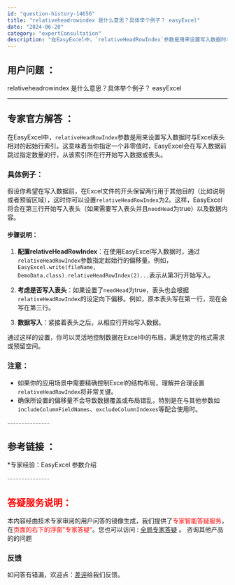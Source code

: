 ```yaml
---
id: "question-history-14656"
title: "relativeheadrowindex 是什么意思？具体举个例子？ easyExcel"
date: "2024-06-20"
category: "expertConsultation"
description: "在EasyExcel中，`relativeHeadRowIndex`参数是用来设置写入数据时与Excel表头相对的起始行索引。这意味着当你指定一个非零值时，EasyExcel会在写入数据前跳过指定数量的行，从该索引所在行开始写入数据或表头。### 具体例子：假设你希望在写入数据前，在Excel文件的"
---
```


## 用户问题 ： 
 relativeheadrowindex 是什么意思？具体举个例子？ easyExcel 

---------------
## 专家官方解答 ：

在EasyExcel中，`relativeHeadRowIndex`参数是用来设置写入数据时与Excel表头相对的起始行索引。这意味着当你指定一个非零值时，EasyExcel会在写入数据前跳过指定数量的行，从该索引所在行开始写入数据或表头。

### 具体例子：

假设你希望在写入数据前，在Excel文件的开头保留两行用于其他目的（比如说明或者预留区域），这时你可以设置`relativeHeadRowIndex`为2。这样，EasyExcel将会在第三行开始写入表头（如果需要写入表头并且`needHead`为true）以及数据内容。

#### 步骤说明：
1. **配置relativeHeadRowIndex**：在使用EasyExcel写入数据时，通过`relativeHeadRowIndex`参数指定起始行的偏移量。例如，`EasyExcel.write(fileName, DemoData.class).relativeHeadRowIndex(2)...`表示从第3行开始写入。

2. **考虑是否写入表头**：如果设置了`needHead`为true，表头也会根据`relativeHeadRowIndex`的设定向下偏移。例如，原本表头写在第一行，现在会写在第三行。

3. **数据写入**：紧接着表头之后，从相应行开始写入数据。

通过这样的设置，你可以灵活地控制数据在Excel中的布局，满足特定的格式需求或预留空间。

### 注意：
- 如果你的应用场景中需要精确控制Excel的结构布局，理解并合理设置`relativeHeadRowIndex`将非常关键。
- 确保所设置的偏移量不会导致数据覆盖或布局错乱，特别是在与其他参数如`includeColumnFieldNames`、`excludeColumnIndexes`等配合使用时。


<font color="#949494">---------------</font> 


## 参考链接 ：

*专家经验：EasyExcel 参数介绍 


 <font color="#949494">---------------</font> 
 


## <font color="#FF0000">答疑服务说明：</font> 

本内容经由技术专家审阅的用户问答的镜像生成，我们提供了<font color="#FF0000">专家智能答疑服务</font>，在<font color="#FF0000">页面的右下的浮窗”专家答疑“</font>。您也可以访问 : [全局专家答疑](https://answer.opensource.alibaba.com/docs/intro) 。 咨询其他产品的的问题

### 反馈
如问答有错漏，欢迎点：[差评](https://ai.nacos.io/user/feedbackByEnhancerGradePOJOID?enhancerGradePOJOId=15770)给我们反馈。
